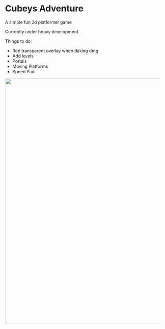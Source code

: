 # Cubeys Adventure
A simple fun 2d platformer game

Currently under heavy development.

Things to do:
  - Red transparent overlay when daking dmg
  - Add levels
  - Portals
  - Moving Platforms
  - Speed Pad

<img src="https://media.discordapp.net/attachments/661264254627872827/859743311031697438/unknown.png?width=1133&height=660" width="800">